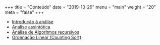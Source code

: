 +++
title = "Conteúdo"
date = "2019-10-29"
menu = "main"
weight = "20"
meta = "false"
+++

* [Introdução à análise](http://joaoarthurbm.github.io/eda/posts/introducao-a-analise/)
* [Análise assintótica](http://joaoarthurbm.gihub.io/eda/posts/analise-assintotica/)
* [Análise de Algoritmos recursivos](http://joaoarthurbm.github.io/eda/posts/analise-algoritmos-recursivos)
* [Ordenação Linear (Counting Sort)](http://joaoarthurbm.github.io/eda/posts/ordenacao-linear)

